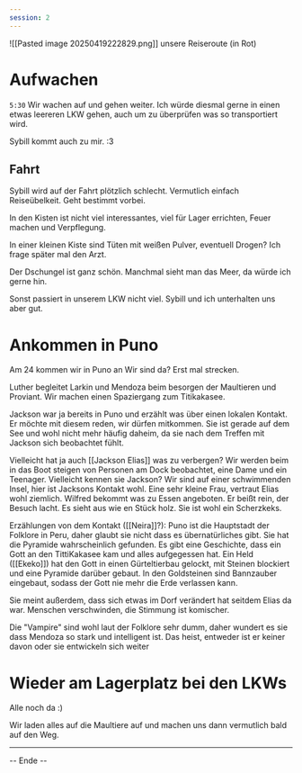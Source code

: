 ```yaml
---
session: 2
---
```


![[Pasted image 20250419222829.png]]
unsere Reiseroute (in Rot)
# Aufwachen
`5:30`
Wir wachen auf und gehen weiter.
Ich würde diesmal gerne in einen etwas leereren LKW gehen, auch um zu überprüfen was so transportiert wird.

Sybill kommt auch zu mir. :3
## Fahrt

Sybill wird auf der Fahrt plötzlich schlecht. Vermutlich einfach Reiseübelkeit. Geht bestimmt vorbei.

In den Kisten ist nicht viel interessantes, viel für Lager errichten, Feuer machen und Verpflegung.

In einer kleinen Kiste sind Tüten mit weißen Pulver, eventuell Drogen? Ich frage später mal den Arzt.

Der Dschungel ist ganz schön. Manchmal sieht man das Meer, da würde ich gerne hin.


Sonst passiert in unserem LKW nicht viel. Sybill und ich unterhalten uns aber gut.


# Ankommen in Puno

Am 24 kommen wir in Puno an
Wir sind da? Erst mal strecken.

Luther begleitet Larkin und Mendoza beim besorgen der Maultieren und Proviant.
Wir machen einen Spaziergang zum Titikakasee.

Jackson war ja bereits in Puno und erzählt was über einen lokalen Kontakt. Er möchte mit diesem reden, wir dürfen mitkommen.
Sie ist gerade auf dem See und wohl nicht mehr häufig daheim, da sie nach dem Treffen mit Jackson sich beobachtet fühlt.

Vielleicht hat ja auch [[Jackson Elias]] was zu verbergen?
Wir werden beim in das Boot steigen von Personen am Dock beobachtet, eine Dame und ein Teenager. Vielleicht kennen sie Jackson? Wir sind auf einer schwimmenden Insel, hier ist Jacksons Kontakt wohl. Eine sehr kleine Frau, vertraut Elias wohl ziemlich. 
Wilfred bekommt was zu Essen angeboten. Er beißt rein, der Besuch lacht. Es sieht aus wie en Stück holz. Sie ist wohl ein Scherzkeks.

Erzählungen von dem Kontakt ([[Neira]]?):
Puno ist die Hauptstadt der Folklore in Peru, daher glaubt sie nicht dass es übernatürliches gibt.
Sie hat die Pyramide wahrscheinlich gefunden. Es gibt eine Geschichte, dass ein Gott an den TittiKakasee kam und alles aufgegessen hat. Ein Held ([[Ekeko]]) hat den Gott in einen Gürteltierbau gelockt, mit Steinen blockiert und eine Pyramide darüber gebaut. In den Goldsteinen sind Bannzauber eingebaut, sodass der Gott nie mehr die Erde verlassen kann.

Sie meint außerdem, dass sich etwas im Dorf verändert hat seitdem Elias da war. Menschen verschwinden, die Stimmung ist komischer.

Die "Vampire" sind wohl laut der Folklore sehr dumm, daher wundert es sie dass Mendoza so stark und intelligent ist. Das heist, entweder ist er keiner davon oder sie entwickeln sich weiter

# Wieder am Lagerplatz bei den LKWs

Alle noch da :)

Wir laden alles auf die Maultiere auf und machen uns dann vermutlich bald auf den Weg.

-------

-- Ende  --

